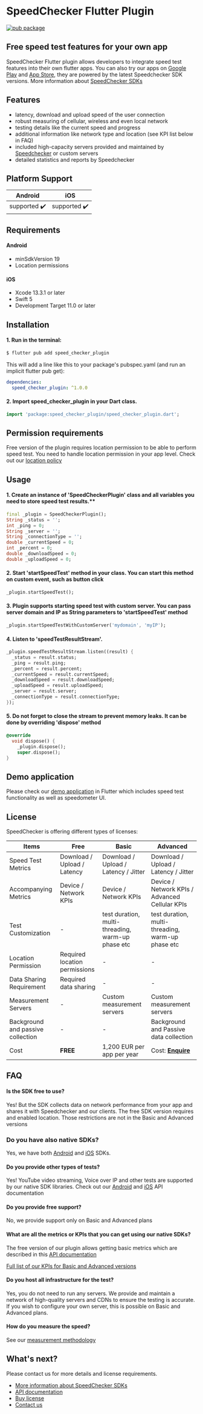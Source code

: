 # SpeedChecker Flutter Plugin

[![pub package](https://img.shields.io/pub/v/speed_checker_plugin)](https://pub.dartlang.org/packages/speed_checker_plugin)

## Free speed test features for your own app

SpeedChecker Flutter plugin allows developers to integrate speed test features into their own flutter apps. You can also try our apps
on [Google Play](https://play.google.com/store/apps/details?id=uk.co.broadbandspeedchecker\&hl=en\_US)
and [App Store](https://itunes.apple.com/app/id658790195), they are powered by the latest Speedchecker SDK versions. More information
about [SpeedChecker SDKs](https://www.speedchecker.com/speed-test-tools/mobile-apps-and-sdks.html)

## Features

* latency, download and upload speed of the user connection
* robust measuring of cellular, wireless and even local network
* testing details like the current speed and progress
* additional information like network type and location (see KPI list below in FAQ)
* included high-capacity servers provided and maintained by [Speedchecker](https://www.speedchecker.com) or custom servers
* detailed statistics and reports by Speedchecker

## Platform Support

| Android | iOS |
|:---:|:---:|
| supported :heavy_check_mark: | supported :heavy_check_mark: |

## Requirements

#### Android

* minSdkVersion 19
* Location permissions

#### iOS

* Xcode 13.3.1 or later
* Swift 5
* Development Target 11.0 or later

## Installation

#### 1. Run in the terminal:

```bash
$ flutter pub add speed_checker_plugin
``` 

This will add a line like this to your package's pubspec.yaml (and run an implicit flutter pub get):
    
```yaml
dependencies:
  speed_checker_plugin: ^1.0.0
```

#### 2. Import speed_checker_plugin in your Dart class.

```dart
import 'package:speed_checker_plugin/speed_checker_plugin.dart';
```

## Permission requirements

Free version of the plugin requires location permission to be able to perform speed test. You need to handle location permission in your app level.
Check out our [location policy](https://github.com/speedchecker/flutter_plugin/wiki/Privacy-&-consent)

## Usage

#### 1. Create an instance of 'SpeedCheckerPlugin' class and all variables you need to store speed test results.**

```dart
final _plugin = SpeedCheckerPlugin();
String _status = '';
int _ping = 0;
String _server = '';
String _connectionType = '';
double _currentSpeed = 0;
int _percent = 0;
double _downloadSpeed = 0;
double _uploadSpeed = 0;
```

#### 2. Start 'startSpeedTest' method in your class. You can start this method on custom event, such as button click

```dart
_plugin.startSpeedTest();
```

#### 3. Plugin supports starting speed test with custom server. You can pass server domain and IP as String parameters to 'startSpeedTest' method

```dart
_plugin.startSpeedTestWithCustomServer('mydomain', 'myIP');
```

#### 4. Listen to 'speedTestResultStream'.

```dart
_plugin.speedTestResultStream.listen((result) {
  _status = result.status;
  _ping = result.ping;
  _percent = result.percent;
  _currentSpeed = result.currentSpeed;
  _downloadSpeed = result.downloadSpeed;
  _uploadSpeed = result.uploadSpeed;
  _server = result.server;
  _connectionType = result.connectionType;
});
```

#### 5. Do not forget to close the stream to prevent memory leaks. It can be done by overriding 'dispose' method

```dart
@override
  void dispose() {
    _plugin.dispose();
    super.dispose();
}
````

## Demo application

Please check our [demo application](https://github.com/speedchecker/flutter_plugin) in Flutter which includes speed test functionality as well as
speedometer UI.

## License

SpeedChecker is offering different types of licenses:

| Items                             | Free                          | Basic                                             | Advanced                                                          |
| --------------------------------- | ----------------------------- | ------------------------------------------------- | ----------------------------------------------------------------- |
| Speed Test Metrics                | Download / Upload / Latency   | Download / Upload / Latency / Jitter              | Download / Upload / Latency / Jitter                              |
| Accompanying Metrics              | Device / Network KPIs         | Device / Network KPIs                             | Device / Network KPIs / Advanced Cellular KPIs                    |
| Test Customization                | -                             | test duration, multi-threading, warm-up phase etc | test duration, multi-threading, warm-up phase etc                 |
| Location Permission               | Required location permissions | -                                                 | -                                                                 |
| Data Sharing Requirement          | Required data sharing         | -                                                 | -                                                                 |
| Measurement Servers               | -                             | Custom measurement servers                        | Custom measurement servers                                        |
| Background and passive collection | -                             | -                                                 | Background and Passive data collection                            |
| Cost                              | **FREE**                      | 1,200 EUR per app per year                        | Cost: [**Enquire**](https://www.speedchecker.com/contact-us.html) |

## FAQ

#### **Is the SDK free to use?**

Yes! But the SDK collects data on network performance from your app and shares it with Speedchecker and our clients. The free SDK version requires and
enabled location. Those restrictions are not in the Basic and Advanced versions

### **Do you have also native SDKs?**

Yes, we have both [Android](https://github.com/speedchecker/speedchecker-sdk-android) and [iOS](https://github.com/speedchecker/speedchecker-sdk-ios)
SDKs.

#### **Do you provide other types of tests?**

Yes! YouTube video streaming, Voice over IP and other tests are supported by our native SDK libraries. Check out our [Android](https://github.com/speedchecker/speedchecker-sdk-android/wiki/API-documentation) and [iOS](https://github.com/speedchecker/speedchecker-sdk-ios/wiki/API-documentation) API documentation 

#### **Do you provide free support?**

No, we provide support only on Basic and Advanced plans

#### **What are all the metrics or KPIs that you can get using our native SDKs?**

The free version of our plugin allows getting basic metrics which are described in
this [API documentation](https://github.com/speedchecker/flutter_plugin/wiki/API-documentation)

[Full list of our KPIs for Basic and Advanced versions](https://docs.speedchecker.com/measurement-methodology-links/u21ongNGAYLb6eo7cqjY/kpis-and-measurements/list-of-kpis)

#### **Do you host all infrastructure for the test?**

Yes, you do not need to run any servers. We provide and maintain a network of high-quality servers and CDNs to ensure the testing is accurate. If you
wish to configure your own server, this is possible on Basic and Advanced plans.

#### **How do you measure the speed?**

See
our [measurement methodology](https://docs.speedchecker.com/measurement-methodology-links/u21ongNGAYLb6eo7cqjY/kpis-and-measurements/data-collection-methodologies)

## What's next?

Please contact us for more details and license requirements.

* [More information about SpeedChecker SDKs](https://www.speedchecker.com/speed-test-tools/mobile-apps-and-sdks.html)
* [API documentation](https://github.com/speedchecker/flutter_plugin/wiki/API-documentation)
* [Buy license](https://www.speedchecker.com/contact-us.html)
* [Contact us](https://www.speedchecker.com/contact-us.html)
